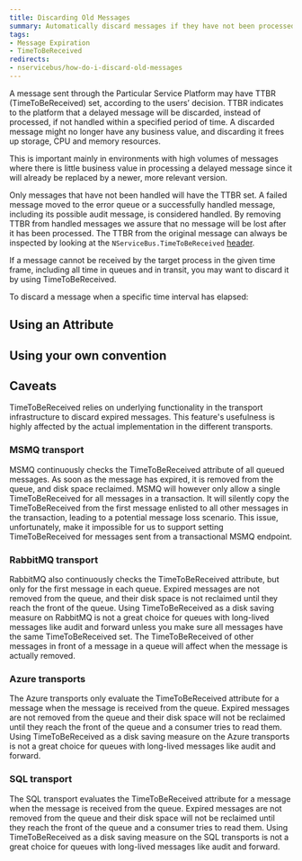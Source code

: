 ```yaml
---
title: Discarding Old Messages
summary: Automatically discard messages if they have not been processed within a given period of time.
tags:
- Message Expiration
- TimeToBeReceived
redirects:
- nservicebus/how-do-i-discard-old-messages
---
```


A message sent through the Particular Service Platform may have TTBR (TimeToBeReceived) set, according to the users’ decision. TTBR indicates to the platform that a delayed message will be discarded, instead of processed, if not handled within a specified period of time. A discarded message might no longer have any business value, and discarding it frees up storage, CPU and memory resources. 

This is important mainly in environments with high volumes of messages where there is little business value in processing a delayed message since it will already be replaced by a newer, more relevant version.

Only messages that have not been handled will have the TTBR set. A failed message moved to the error queue or a successfully handled message, including its possible audit message, is considered handled. By removing TTBR from handled messages we  assure that no message will be lost after it has been processed. The TTBR from the original message can always be inspected by looking at the `NServiceBus.TimeToBeReceived` [header](/nservicebus/messaging/headers.md).

If a message cannot be received by the target process in the given time frame, including all time in queues and in transit, you may want to discard it by using TimeToBeReceived.


To discard a message when a specific time interval has elapsed:


## Using an Attribute

<!-- import DiscardingOldMessagesWithAnAttribute -->


## Using your own convention

<!-- import DiscardingOldMessagesWithCode -->

## Caveats
TimeToBeReceived relies on underlying functionality in the transport infrastructure to discard expired messages. This feature's usefulness is highly affected by the actual implementation in the different transports.

### MSMQ transport
MSMQ continuously checks the TimeToBeReceived attribute of all queued messages. As soon as the message has expired, it is removed from the queue, and disk space reclaimed. MSMQ will however only allow a single TimeToBeReceived for all messages in a transaction. It will silently copy the TimeToBeReceived from the first message enlisted to all other messages in the transaction, leading to a potential message loss scenario. This issue, unfortunately, make it impossible for us to support setting TimeToBeReceived for messages sent from a transactional MSMQ endpoint. 

### RabbitMQ transport
RabbitMQ also continuously checks the TimeToBeReceived attribute, but only for the first message in each queue. Expired messages are not removed from the queue, and their disk space is not reclaimed until they reach the front of the queue. Using TimeToBeReceived as a disk saving measure on RabbitMQ is not a great choice for queues with long-lived messages like audit and forward unless you make sure all messages have the same TimeToBeReceived set. The TimeToBeReceived of other messages in front of a message in a queue will affect when the message is actually removed.

### Azure transports
The Azure transports only evaluate the TimeToBeReceived attribute for a message when the message is received from the queue. Expired messages are not removed from the queue and their disk space will not be reclaimed until they reach the front of the queue and a consumer tries to read them. Using TimeToBeReceived as a disk saving measure on the Azure transports is not a great choice for queues with long-lived messages like audit and forward.

### SQL transport
The SQL transport evaluates the TimeToBeReceived attribute for a message when the message is received from the queue. Expired messages are not removed from the queue and their disk space will not be reclaimed until they reach the front of the queue and a consumer tries to read them. Using TimeToBeReceived as a disk saving measure on the SQL transports is not a great choice for queues with long-lived messages like audit and forward.
